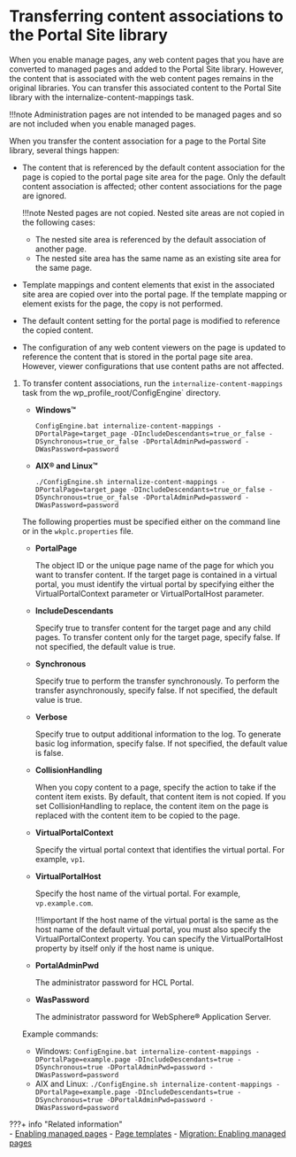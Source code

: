 # Transferring content associations to the Portal Site library

When you enable manage pages, any web content pages that you have are converted to managed pages and added to the Portal Site library. However, the content that is associated with the web content pages remains in the original libraries. You can transfer this associated content to the Portal Site library with the internalize-content-mappings task.

!!!note
    Administration pages are not intended to be managed pages and so are not included when you enable managed pages.

When you transfer the content association for a page to the Portal Site library, several things happen:

-   The content that is referenced by the default content association for the page is copied to the portal page site area for the page. Only the default content association is affected; other content associations for the page are ignored.

    !!!note
        Nested pages are not copied. Nested site areas are not copied in the following cases:

    -   The nested site area is referenced by the default association of another page.
    -   The nested site area has the same name as an existing site area for the same page.
-   Template mappings and content elements that exist in the associated site area are copied over into the portal page. If the template mapping or element exists for the page, the copy is not performed.
-   The default content setting for the portal page is modified to reference the copied content.
-   The configuration of any web content viewers on the page is updated to reference the content that is stored in the portal page site area. However, viewer configurations that use content paths are not affected.

1.  To transfer content associations, run the `internalize-content-mappings` task from the wp_profile_root/ConfigEngine` directory.

    -   **Windows™**

        `ConfigEngine.bat internalize-content-mappings -DPortalPage=target_page -DIncludeDescendants=true_or_false -DSynchronous=true_or_false -DPortalAdminPwd=password -DWasPassword=password`

    -   **AIX® and Linux™**

        `./ConfigEngine.sh internalize-content-mappings -DPortalPage=target_page -DIncludeDescendants=true_or_false -DSynchronous=true_or_false -DPortalAdminPwd=password -DWasPassword=password`

    The following properties must be specified either on the command line or in the `wkplc.properties` file.

    -   **PortalPage**

        The object ID or the unique page name of the page for which you want to transfer content. If the target page is contained in a virtual portal, you must identify the virtual portal by specifying either the VirtualPortalContext parameter or VirtualPortalHost parameter.

    -   **IncludeDescendants**

        Specify true to transfer content for the target page and any child pages. To transfer content only for the target page, specify false. If not specified, the default value is true.

    -   **Synchronous**

        Specify true to perform the transfer synchronously. To perform the transfer asynchronously, specify false. If not specified, the default value is true.

    -   **Verbose**

        Specify true to output additional information to the log. To generate basic log information, specify false. If not specified, the default value is false.

    -   ****CollisionHandling****

        When you copy content to a page, specify the action to take if the content item exists. By default, that content item is not copied. If you set CollisionHandling to replace, the content item on the page is replaced with the content item to be copied to the page.

    -   **VirtualPortalContext**

        Specify the virtual portal context that identifies the virtual portal. For example, `vp1`.

    -   **VirtualPortalHost**

        Specify the host name of the virtual portal. For example, `vp.example.com`.

        !!!important
            If the host name of the virtual portal is the same as the host name of the default virtual portal, you must also specify the VirtualPortalContext property. You can specify the VirtualPortalHost property by itself only if the host name is unique.

    -   **PortalAdminPwd**

        The administrator password for HCL Portal.

    -   **WasPassword**

        The administrator password for WebSphere® Application Server.

    Example commands:

    -   Windows: `ConfigEngine.bat internalize-content-mappings -DPortalPage=example.page -DIncludeDescendants=true -DSynchronous=true -DPortalAdminPwd=password -DWasPassword=password`
    -   AIX and Linux: `./ConfigEngine.sh internalize-content-mappings -DPortalPage=example.page -DIncludeDescendants=true -DSynchronous=true -DPortalAdminPwd=password -DWasPassword=password`



???+ info "Related information"  
    -   [Enabling managed pages](../../../../../manage_content/wcm/wcm_artifacts/managed_pages/cfg_managed_pages/wcm_config_mngpages_enable.md)
    -   [Page templates](../../../../../build_sites/sitebuilder/site_dev_with_sitebuilder/creating_sites_using_sitebuilder/sitebuilder_learn_pgtemplate.md)
    -   [Migration: Enabling managed pages](../../../../../deployment/manage/migrate/next_steps/enable_func_migrated_portal/mig_t_enable_mngpages.md)

